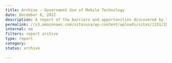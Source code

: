 ```yaml
---
title: Archive - Government Use of Mobile Technology
date: December 6, 2012
description: A report of the barriers and opportunities discovered by the Mobile Technology Tiger Team (MTTT) from surveys and interviews with 21 agencies on their use of mobile technologies.
permalink: //s3.amazonaws.com/sitesusa/wp-content/uploads/sites/1151/2016/10/Government_Mobile_Technology_Barriers_Opportunities_and_Gaps.pdf
internal: no
filters: report archive
type: report
category:
status: archive

---
```

